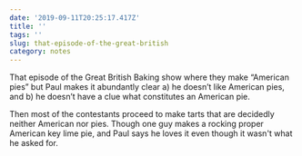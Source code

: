 ```yaml
---
date: '2019-09-11T20:25:17.417Z'
title: ''
tags: ''
slug: that-episode-of-the-great-british
category: notes
---
```

That episode of the Great British Baking show where they make “American pies” but Paul makes it abundantly clear a) he doesn’t like American pies, and b) he doesn’t have a clue what constitutes an American pie.

Then most of the contestants proceed to make tarts that are decidedly neither American nor pies. Though one guy makes a rocking proper American key lime pie, and Paul says he loves it even though it wasn&#39;t what he asked for.
